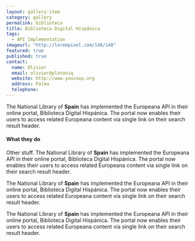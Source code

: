 ```yaml
---
layout: gallery-item
category: gallery
permalink: biblioteca
title: Biblioteca Digital Hispánica
tags: 
  - API Implementation
imageurl: "http://lorempixel.com/148/148"
featured: true
published: true
contact:
  name: Olivier
  email: olivier@platoniq
  website: http://www.youcoop.org
  address: Palma
  telephone:
---
```


The National Library of **Spain** has implemented the Europeana API in their online portal, Biblioteca Digital Hispánica. The portal now enables their users to access related Europeana content via single link on their search result header.

#### What they do

Other stuff. The National Library of **Spain** has implemented the Europeana API in their online portal, Biblioteca Digital Hispánica. The portal now enables their users to access related Europeana content via single link on their search result header.

The National Library of **Spain** has implemented the Europeana API in their online portal, Biblioteca Digital Hispánica. The portal now enables their users to access related Europeana content via single link on their search result header.

The National Library of **Spain** has implemented the Europeana API in their online portal, Biblioteca Digital Hispánica. The portal now enables their users to access related Europeana content via single link on their search result header.



